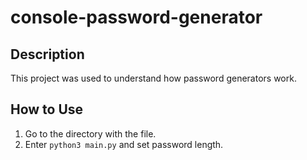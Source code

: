 # console-password-generator

## Description

This project was used to understand how password generators work.

## How to Use

1. Go to the directory with the file.
2. Enter `python3 main.py` and set password length.
